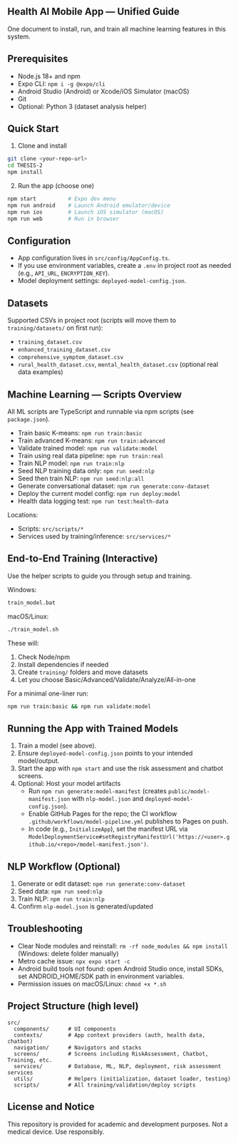 ## Health AI Mobile App — Unified Guide

One document to install, run, and train all machine learning features in this system.

## Prerequisites

- Node.js 18+ and npm
- Expo CLI: `npm i -g @expo/cli`
- Android Studio (Android) or Xcode/iOS Simulator (macOS)
- Git
- Optional: Python 3 (dataset analysis helper)

## Quick Start

1) Clone and install

```bash
git clone <your-repo-url>
cd THESIS-2
npm install
```

2) Run the app (choose one)

```bash
npm start          # Expo dev menu
npm run android    # Launch Android emulator/device
npm run ios        # Launch iOS simulator (macOS)
npm run web        # Run in browser
```

## Configuration

- App configuration lives in `src/config/AppConfig.ts`.
- If you use environment variables, create a `.env` in project root as needed (e.g., `API_URL`, `ENCRYPTION_KEY`).
- Model deployment settings: `deployed-model-config.json`.

## Datasets

Supported CSVs in project root (scripts will move them to `training/datasets/` on first run):
- `training_dataset.csv`
- `enhanced_training_dataset.csv`
- `comprehensive_symptom_dataset.csv`
- `rural_health_dataset.csv`, `mental_health_dataset.csv` (optional real data examples)

## Machine Learning — Scripts Overview

All ML scripts are TypeScript and runnable via npm scripts (see `package.json`).

- Train basic K-means: `npm run train:basic`
- Train advanced K-means: `npm run train:advanced`
- Validate trained model: `npm run validate:model`
- Train using real data pipeline: `npm run train:real`
- Train NLP model: `npm run train:nlp`
- Seed NLP training data only: `npm run seed:nlp`
- Seed then train NLP: `npm run seed:nlp:all`
- Generate conversational dataset: `npm run generate:conv-dataset`
- Deploy the current model config: `npm run deploy:model`
- Health data logging test: `npm run test:health-data`

Locations:
- Scripts: `src/scripts/*`
- Services used by training/inference: `src/services/*`

## End-to-End Training (Interactive)

Use the helper scripts to guide you through setup and training.

Windows:

```bat
train_model.bat
```

macOS/Linux:

```bash
./train_model.sh
```

These will:
1) Check Node/npm
2) Install dependencies if needed
3) Create `training/` folders and move datasets
4) Let you choose Basic/Advanced/Validate/Analyze/All-in-one

For a minimal one-liner run:

```bash
npm run train:basic && npm run validate:model
```

## Running the App with Trained Models

1) Train a model (see above).
2) Ensure `deployed-model-config.json` points to your intended model/output.
3) Start the app with `npm start` and use the risk assessment and chatbot screens.
4) Optional: Host your model artifacts
   - Run `npm run generate:model-manifest` (creates `public/model-manifest.json` with `nlp-model.json` and `deployed-model-config.json`).
   - Enable GitHub Pages for the repo; the CI workflow `.github/workflows/model-pipeline.yml` publishes to Pages on push.
   - In code (e.g., `InitializeApp`), set the manifest URL via `ModelDeploymentService#setRegistryManifestUrl('https://<user>.github.io/<repo>/model-manifest.json')`.

## NLP Workflow (Optional)

1) Generate or edit dataset: `npm run generate:conv-dataset`
2) Seed data: `npm run seed:nlp`
3) Train NLP: `npm run train:nlp`
4) Confirm `nlp-model.json` is generated/updated

## Troubleshooting

- Clear Node modules and reinstall: `rm -rf node_modules && npm install` (Windows: delete folder manually)
- Metro cache issue: `npx expo start -c`
- Android build tools not found: open Android Studio once, install SDKs, set ANDROID_HOME/SDK path in environment variables.
- Permission issues on macOS/Linux: `chmod +x *.sh`

## Project Structure (high level)

```
src/
  components/      # UI components
  contexts/        # App context providers (auth, health data, chatbot)
  navigation/      # Navigators and stacks
  screens/         # Screens including RiskAssessment, Chatbot, Training, etc.
  services/        # Database, ML, NLP, deployment, risk assessment services
  utils/           # Helpers (initialization, dataset loader, testing)
  scripts/         # All training/validation/deploy scripts
```

## License and Notice

This repository is provided for academic and development purposes. Not a medical device. Use responsibly.